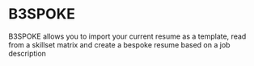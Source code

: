 # B3SPOKE
B3SPOKE allows you to import your current resume as a template, read from a skillset matrix and create a bespoke resume based on a job description
